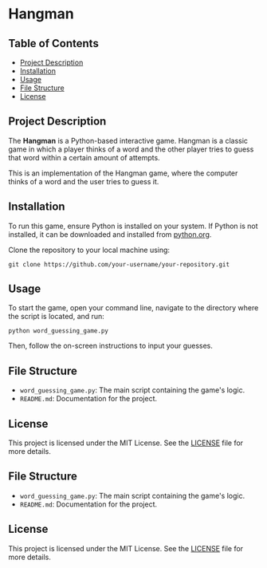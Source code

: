 # Hangman

## Table of Contents
- [Project Description](#project-description)
- [Installation](#installation)
- [Usage](#usage)
- [File Structure](#file-structure)
- [License](#license)

## Project Description
The **Hangman** is a Python-based interactive game. Hangman is a classic game in which a player thinks of a word and the other player tries to guess that word within a certain amount of attempts.

This is an implementation of the Hangman game, where the computer thinks of a word and the user tries to guess it. 


## Installation
To run this game, ensure Python is installed on your system. If Python is not installed, it can be downloaded and installed from [python.org](https://www.python.org/downloads/).

Clone the repository to your local machine using:
```
git clone https://github.com/your-username/your-repository.git
```

## Usage
To start the game, open your command line, navigate to the directory where the script is located, and run:
```
python word_guessing_game.py
```
Then, follow the on-screen instructions to input your guesses.

## File Structure
- `word_guessing_game.py`: The main script containing the game's logic.
- `README.md`: Documentation for the project.

## License
This project is licensed under the MIT License. See the [LICENSE](LICENSE) file for more details.

## File Structure
- `word_guessing_game.py`: The main script containing the game's logic.
- `README.md`: Documentation for the project.

## License
This project is licensed under the MIT License. See the [LICENSE](LICENSE) file for more details.
